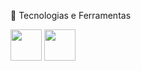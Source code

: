 🚀 Tecnologias e Ferramentas

    
<p align="left">
  <img src="https://cdn.jsdelivr.net/gh/devicons/devicon/icons/csharp/csharp-original.svg" width="50px" />
  <img src="https://cdn.jsdelivr.net/gh/devicons/devicon/icons/git/git-original.svg" width="50px"/>
</p>
